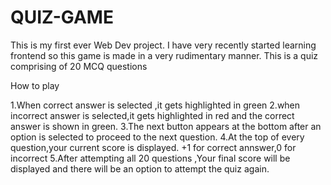 # QUIZ-GAME

This is my first ever Web Dev project. I have very recently started learning frontend so this game is made in a very rudimentary manner. 
This is a quiz comprising of 20 MCQ questions

   How to play

1.When correct answer is selected ,it gets highlighted in green
2.when incorrect answer is selected,it gets highlighted in red and the correct answer is shown in green.
3.The next button appears at the bottom after an option is selected to proceed to the next question.
4.At the top of every question,your current score is displayed. +1 for correct annswer,0 for incorrect
5.After attempting all 20 questions ,Your final score will be displayed and there will be an option to attempt the quiz again.
